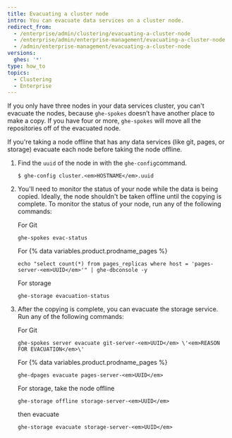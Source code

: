 ```yaml
---
title: Evacuating a cluster node
intro: You can evacuate data services on a cluster node.
redirect_from:
  - /enterprise/admin/clustering/evacuating-a-cluster-node
  - /enterprise/admin/enterprise-management/evacuating-a-cluster-node
  - /admin/enterprise-management/evacuating-a-cluster-node
versions:
  ghes: '*'
type: how_to
topics:
  - Clustering
  - Enterprise
---
```


If you only have three nodes in your data services cluster, you can't evacuate the nodes, because `ghe-spokes` doesn’t have another place to make a copy. If you have four or more, `ghe-spokes` will move all the repositories off of the evacuated node.

If you're taking a node offline that has any data services (like git, pages, or storage) evacuate each node before taking the node offline.

1. Find the `uuid` of the node in with the `ghe-config`command.

    ```shell
    $ ghe-config cluster.<em>HOSTNAME</em>.uuid
    ```

2. You'll need to monitor the status of your node while the data is being copied. Ideally, the node shouldn't be taken offline until the copying is complete. To monitor the status of your node, run any of the following commands:

    For Git
    ```
    ghe-spokes evac-status
    ```
    For {% data variables.product.prodname_pages %}

    ```shell
    echo "select count(*) from pages_replicas where host = 'pages-server-<em>UUID</em>'" | ghe-dbconsole -y
    ```

    For storage
    ```
    ghe-storage evacuation-status
    ```

3. After the copying is complete, you can evacuate the storage service. Run any of the following commands:

    For Git

    ```shell
    ghe-spokes server evacuate git-server-<em>UUID</em> \'<em>REASON FOR EVACUATION</em>\'
    ```

    For {% data variables.product.prodname_pages %}

    ```shell
    ghe-dpages evacuate pages-server-<em>UUID</em>
    ```

    For storage, take the node offline

    ```shell
    ghe-storage offline storage-server-<em>UUID</em>
    ```

      then evacuate

    ```shell
    ghe-storage evacuate storage-server-<em>UUID</em>
    ```

